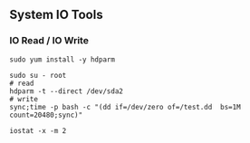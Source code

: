 ## System IO Tools

### IO Read / IO Write

```
sudo yum install -y hdparm

sudo su - root
# read
hdparm -t --direct /dev/sda2
# write
sync;time -p bash -c "(dd if=/dev/zero of=/test.dd  bs=1M count=20480;sync)"
```

```
iostat -x -m 2
```
